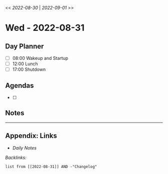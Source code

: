 \<\< *2022-08-30* | *2022-09-01* >>

# Wed - 2022-08-31

## Day Planner

* [ ] 08:00 Wakeup and Startup
* [ ] 12:00 Lunch
* [ ] 17:00 Shutdown

## Agendas

* [ ] 

## Notes

---

## Appendix: Links

* *Daily Notes*

*Backlinks:*

````dataview
list from [[2022-08-31]] AND -"Changelog"
````
